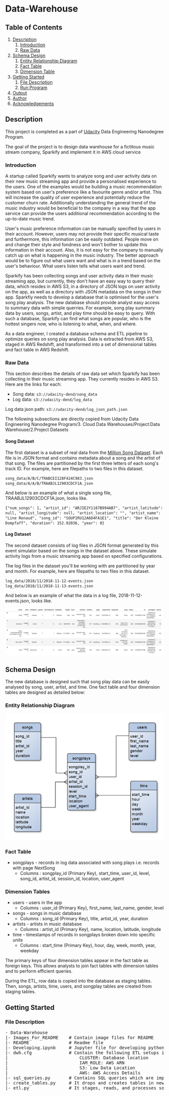 # Data-Warehouse

## Table of Contents
1. [Description](#Description)
    1. [Introduction](#Introduction)
    2. [Raw Data](#RawData)
2. [Schema Design](#SchemaDesign)
    1. [Entity Relationship Diagram](#ERD)
    2. [Fact Table](#FactTable)
    3. [Dimension Table](#DimensionTable)
3. [Getting Started](#gettingstarted)
    1. [File Description](#FileDescription)
    2. [Run Program](#RunProgram)
4. [Output](#Output)
5. [Author](#Author)
6. [Acknowledgements](#Acknowledgements)

## Description <a name="Description"></a>
This project is completed as a part of [Udacity](https://www.udacity.com/) Data Engineering Nanodegree Program.

The goal of the project is to design data warehouse for a fictitous music stream company, Sparkify and implement it in AWS cloud service

### Introduction <a name="Introduction"></a>
A startup called Sparkify wants to analyze song and user activity data on their new music streaming app and provide a personalised experience to the users. One of the examples would be building a music recommendation system based on user's preference like a favourite genre and/or artist. This will increase the quality of user experience and potentially reduce the customer churn rate. Additionally understanding the general trend of the music industry would be beneficial to the company in a way that the app service can provide the users additional recommendation according to the up-to-date music trend.   

User's music preference information can be manually specified by users in their account. However, users may not provide their specific musical taste and furthermore, this information can be easily outdated. People move on and change their style and fondness and won't bother to update this information in their account. Also, it is not easy for the company to manually catch up on what is happening in the music industry. The better approach would be to figure out what users want and what is in a trend based on the user's behaviour. What users listen tells what users want and trend.

Sparkify has been collecting songs and user activity data in their music streaming app, but currently, they don't have an easy way to query their data, which resides in AWS S3, in a directory of JSON logs on user activity on the app, as well as a directory with JSON metadata on the songs in their app. Sparkfiy needs to develop a database that is optimised for the user's song play analysis. The new database should provide analyst easy access to summary data with simple querries. For example, song play summary data by users, songs, artist, and play time should be easy to query. With such a database, Sparkify can find what songs are popular, who is the hottest singers now, who is listening to what, when, and where.

As a data engineer, I created a database schema and ETL pipeline to optimize queries on song play analysis. Data is extracted from AWS S3, staged in AWS Redshift, and transformed into a set of dimensional tables and fact table in AWS Redshift.

### Raw Data <a name="RawData"></a>
This section describes the details of raw data set which Sparkify has been collecting in their music streaming app. They currently resides in AWS S3. Here are the links for each:
- Song data: ```s3://udacity-dend/song_data```
- Log data: ```s3://udacity-dend/log_data```

Log data json path: ```s3://udacity-dend/log_json_path.json```

The following subsections are directly copied from Udacity Data Engineering Nanodegree Program/3. Cloud Data Warehouses/Project:Data Warehouse/2.Project Datasets


#### Song Dataset
The first dataset is a subset of real data from the [Million Song Dataset](http://millionsongdataset.com/). Each file is in JSON format and contains metadata about a song and the artist of that song. The files are partitioned by the first three letters of each song's track ID. For example, here are filepaths to two files in this dataset.

```
song_data/A/B/C/TRABCEI128F424C983.json
song_data/A/A/B/TRAABJL12903CDCF1A.json
```

And below is an example of what a single song file, TRAABJL12903CDCF1A.json, looks like.
```
{"num_songs": 1, "artist_id": "ARJIE2Y1187B994AB7", "artist_latitude": null, "artist_longitude": null, "artist_location": "", "artist_name": "Line Renaud", "song_id": "SOUPIRU12A6D4FA1E1", "title": "Der Kleine Dompfaff", "duration": 152.92036, "year": 0}
```
#### Log Dataset
The second dataset consists of log files in JSON format generated by this event simulator based on the songs in the dataset above. These simulate activity logs from a music streaming app based on specified configurations.

The log files in the dataset you'll be working with are partitioned by year and month. For example, here are filepaths to two files in this dataset.
```
log_data/2018/11/2018-11-12-events.json
log_data/2018/11/2018-11-13-events.json
```
And below is an example of what the data in a log file, 2018-11-12-events.json, looks like.

![Log_Dataset](Images_For_README/log_data_photo.png)

## Schema Design <a name="SchemaDesign"></a>
The new database is designed such that song play data can be easily analysed by song, user, artist, and time. One fact table and four dimension tables are designed as detailed below:

### Entity Relationship Diagram <a name="ERD"></a>
![ERD](Images_For_README/ERD.png)

### Fact Table <a name="FactTable"></a>
 - songplays - records in log data associated with song plays i.e. records with page NextSong
    * Columns : songplay_id (Primary Key), start_time, user_id, level, song_id, artist_id, session_id, location, user_agent

### Dimension Tables <a name="DimensionTable"></a>
 - users - users in the app
    * Columns : user_id (Primary Key), first_name, last_name, gender, level
 - songs - songs in music database
    * Columns : song_id (Primary Key), title, artist_id, year, duration
 - artists - artists in music database
    * Columns : artist_id (Primary Key), name, location, latitude, longitude
 - time - timestamps of records in songplays broken down into specific units
    * Columns : start_time (Primary Key), hour, day, week, month, year, weekday
 
The primary keys of four dimension tables appear in the fact table as foreign keys. This allows analysts to join fact tables with dimension tables and to perform efficient queries.

During the ETL, row data is copied into the database as staging tables. Then, songs, artists, time, users, and songplay tables are created from staging tables.

## Getting Started <a name="gettingstarted"></a>
### File Description <a name="FileDescription"></a>
<pre>
- Data-Warehouse
|- Images_For_README    # Contain image files for README
|- README               # Readme file
|- Developing.ipynb     # Jupyter file for developing python code. 
|- dwh.cfg              # Contain the following ETL setups info including access credential
|                           CLUSTER: Database location
|                           IAM_ROLE: AWS ARN
|                           S3: Low Data Location
|                           AWS: AWS Access Details
|- sql_queries.py       # Contains SQL queries which are imported by "create_tables.py" and "etl.py"
|- create_tables.py     # It drops and creates tables in new database. 
|- etl.py               # It stages, reads, and processes song and log data and loads output data into the fact and dimensional tables
</pre>

<!-- 
### Run Program <a name="RunProgram"></a>
1. Run a local postgres sql server and create a new database for the project.
2. Fill up the sql credential information in sql_credential.cfg.
3. Run create_tables.py
4. Run etl.py


## Output <a  name="Output"></a>
Five tables were created in the database after running the program. Below shows the first five rows for each table. Given that a fraction of entire dataset was given, songplays table has null values for most of song_id and artist_id columns
### artists ###
![artists](Images_For_README/table_artists.png)
### songs ###
![songs](Images_For_README/table_songs.png)
### time ###
![time](Images_For_README/table_time.png)
### users ###
![users](Images_For_README/table_users.png)
### songplays ###
![songplays](Images_For_README/table_songplays.png)

## Author <a  name="Author"></a>
Yougun Han

## Acknowledgements <a  name="Acknowledgements"></a>
I would like to thank Udacity for designing the project. -->